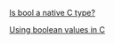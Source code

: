 [Is bool a native C type?](https://stackoverflow.com/questions/1608318/is-bool-a-native-c-type)

[Using boolean values in C](https://stackoverflow.com/questions/1921539/using-boolean-values-in-c)

